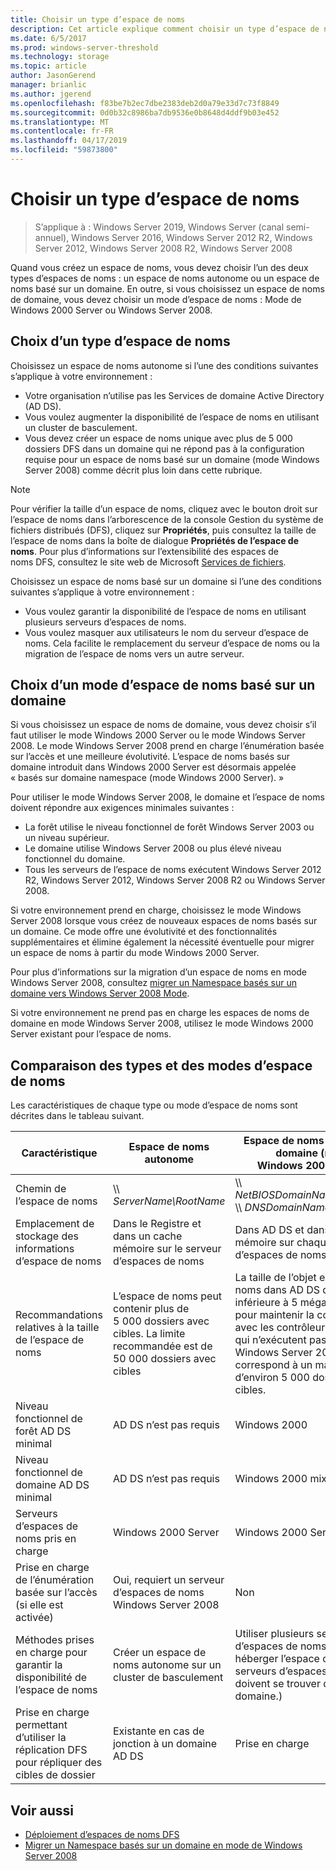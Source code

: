 ```yaml
---
title: Choisir un type d’espace de noms
description: Cet article explique comment choisir un type d’espace de noms.
ms.date: 6/5/2017
ms.prod: windows-server-threshold
ms.technology: storage
ms.topic: article
author: JasonGerend
manager: brianlic
ms.author: jgerend
ms.openlocfilehash: f83be7b2ec7dbe2383deb2d0a79e33d7c73f8849
ms.sourcegitcommit: 0d0b32c8986ba7db9536e0b8648d4ddf9b03e452
ms.translationtype: MT
ms.contentlocale: fr-FR
ms.lasthandoff: 04/17/2019
ms.locfileid: "59873800"
---
```

# <a name="choose-a-namespace-type"></a>Choisir un type d’espace de noms

> S’applique à : Windows Server 2019, Windows Server (canal semi-annuel), Windows Server 2016, Windows Server 2012 R2, Windows Server 2012, Windows Server 2008 R2, Windows Server 2008

Quand vous créez un espace de noms, vous devez choisir l’un des deux types d’espaces de noms : un espace de noms autonome ou un espace de noms basé sur un domaine. En outre, si vous choisissez un espace de noms de domaine, vous devez choisir un mode d’espace de noms : Mode de Windows 2000 Server ou Windows Server 2008.

## <a name="choosing-a-namespace-type"></a>Choix d’un type d’espace de noms

Choisissez un espace de noms autonome si l’une des conditions suivantes s’applique à votre environnement :

-   Votre organisation n’utilise pas les Services de domaine Active Directory (AD DS).
-   Vous voulez augmenter la disponibilité de l’espace de noms en utilisant un cluster de basculement.
-   Vous devez créer un espace de noms unique avec plus de 5 000 dossiers DFS dans un domaine qui ne répond pas à la configuration requise pour un espace de noms basé sur un domaine (mode Windows Server 2008) comme décrit plus loin dans cette rubrique.

> [!NOTE]
> Pour vérifier la taille d’un espace de noms, cliquez avec le bouton droit sur l’espace de noms dans l’arborescence de la console Gestion du système de fichiers distribués (DFS), cliquez sur **Propriétés**, puis consultez la taille de l’espace de noms dans la boîte de dialogue **Propriétés de l’espace de noms**. Pour plus d’informations sur l’extensibilité des espaces de noms DFS, consultez le site web de Microsoft [Services de fichiers](https://technet.microsoft.com/library/cc771548.aspx).

Choisissez un espace de noms basé sur un domaine si l’une des conditions suivantes s’applique à votre environnement :

-   Vous voulez garantir la disponibilité de l’espace de noms en utilisant plusieurs serveurs d’espaces de noms.
-   Vous voulez masquer aux utilisateurs le nom du serveur d’espace de noms. Cela facilite le remplacement du serveur d’espace de noms ou la migration de l’espace de noms vers un autre serveur.

## <a name="choosing-a-domain-based-namespace-mode"></a>Choix d’un mode d’espace de noms basé sur un domaine

Si vous choisissez un espace de noms de domaine, vous devez choisir s’il faut utiliser le mode Windows 2000 Server ou le mode Windows Server 2008. Le mode Windows Server 2008 prend en charge l’énumération basée sur l’accès et une meilleure évolutivité. L’espace de noms basés sur domaine introduit dans Windows 2000 Server est désormais appelée « basés sur domaine namespace (mode Windows 2000 Server). »

Pour utiliser le mode Windows Server 2008, le domaine et l’espace de noms doivent répondre aux exigences minimales suivantes :

-   La forêt utilise le niveau fonctionnel de forêt Windows Server 2003 ou un niveau supérieur.
-   Le domaine utilise Windows Server 2008 ou plus élevé niveau fonctionnel du domaine.
-   Tous les serveurs de l’espace de noms exécutent Windows Server 2012 R2, Windows Server 2012, Windows Server 2008 R2 ou Windows Server 2008.

Si votre environnement prend en charge, choisissez le mode Windows Server 2008 lorsque vous créez de nouveaux espaces de noms basés sur un domaine. Ce mode offre une évolutivité et des fonctionnalités supplémentaires et élimine également la nécessité éventuelle pour migrer un espace de noms à partir du mode Windows 2000 Server.

Pour plus d’informations sur la migration d’un espace de noms en mode Windows Server 2008, consultez [migrer un Namespace basés sur un domaine vers Windows Server 2008 Mode](migrate-a-domain-based-namespace-to-windows-server-2008-mode.md).

Si votre environnement ne prend pas en charge les espaces de noms de domaine en mode Windows Server 2008, utilisez le mode Windows 2000 Server existant pour l’espace de noms.

## <a name="comparing-namespace-types-and-modes"></a>Comparaison des types et des modes d’espace de noms

Les caractéristiques de chaque type ou mode d’espace de noms sont décrites dans le tableau suivant.

|Caractéristique|Espace de noms autonome|Espace de noms basé sur un domaine (mode Windows 2000 Server) |Espace de noms basé sur un domaine (mode Windows Server 2008) | 
|---|---|---|---|
|Chemin de l’espace de noms|\\\ *ServerName\RootName* |\\\ *NetBIOSDomainName\RootName* <br />\\\ *DNSDomainName\RootName*|\\\ *NetBIOSDomainName\RootName* <br /> \\\ *DNSDomainName\RootName*|
|Emplacement de stockage des informations d’espace de noms|Dans le Registre et dans un cache mémoire sur le serveur d’espaces de noms|Dans AD DS et dans un cache mémoire sur chaque serveur d’espaces de noms|Dans AD DS et dans un cache mémoire sur chaque serveur d’espaces de noms|
|Recommandations relatives à la taille de l’espace de noms|L’espace de noms peut contenir plus de 5 000 dossiers avec cibles. La limite recommandée est de 50 000 dossiers avec cibles|La taille de l’objet espace de noms dans AD DS doit être inférieure à 5 mégaoctets (Mo) pour maintenir la compatibilité avec les contrôleurs de domaine qui n’exécutent pas Windows Server 2008. Cela correspond à un maximum d’environ 5 000 dossiers avec cibles.|L’espace de noms peut contenir plus de 5 000 dossiers avec cibles. La limite recommandée est de 50 000 dossiers avec cibles |
|Niveau fonctionnel de forêt AD DS minimal|AD DS n’est pas requis|Windows 2000|Windows Server 2003|
|Niveau fonctionnel de domaine AD DS minimal|AD DS n’est pas requis|Windows 2000 mixte|Windows Server 2008|
|Serveurs d’espaces de noms pris en charge|Windows 2000 Server|Windows 2000 Server|Windows Server 2008|
|Prise en charge de l’énumération basée sur l’accès (si elle est activée)|Oui, requiert un serveur d’espaces de noms Windows Server 2008|Non|Oui|
|Méthodes prises en charge pour garantir la disponibilité de l’espace de noms|Créer un espace de noms autonome sur un cluster de basculement|Utiliser plusieurs serveurs d’espaces de noms pour héberger l’espace de noms. (Les serveurs d’espaces de noms doivent se trouver dans le même domaine.)|Utiliser plusieurs serveurs d’espaces de noms pour héberger l’espace de noms. (Les serveurs d’espaces de noms doivent se trouver dans le même domaine.)|
|Prise en charge permettant d’utiliser la réplication DFS pour répliquer des cibles de dossier|Existante en cas de jonction à un domaine AD DS|Prise en charge|Prise en charge|

## <a name="see-also"></a>Voir aussi

-   [Déploiement d’espaces de noms DFS](deploying-dfs-namespaces.md)
-   [Migrer un Namespace basés sur un domaine en mode de Windows Server 2008](migrate-a-domain-based-namespace-to-windows-server-2008-mode.md)


